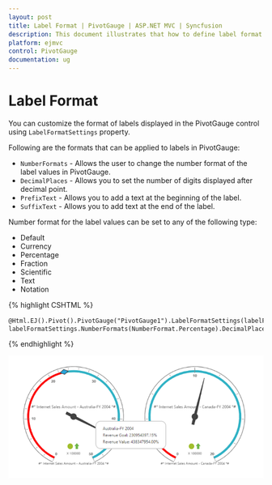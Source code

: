 ```yaml
---
layout: post
title: Label Format | PivotGauge | ASP.NET MVC | Syncfusion
description: This document illustrates that how to define label format feature and its functionalities in ASP.NET MVC PivotGauge control
platform: ejmvc
control: PivotGauge
documentation: ug
---
```


# Label Format

You can customize the format of labels displayed in the PivotGauge control using `LabelFormatSettings` property.

Following are the formats that can be applied to labels in PivotGauge:

* `NumberFormats` - Allows the user to change the number format of the label values in PivotGauge.
* `DecimalPlaces` - Allows you to set the number of digits displayed after decimal point.
* `PrefixText` - Allows you to add a text at the beginning of the label.
* `SuffixText` - Allows you to add text at the end of the label.

Number format for the label values can be set to any of the following type:

* Default	
* Currency
* Percentage
* Fraction
* Scientific
* Text
* Notation

{% highlight CSHTML %}

    @Html.EJ().Pivot().PivotGauge("PivotGauge1").LabelFormatSettings(labelFormatSettings=> labelFormatSettings.NumberFormats(NumberFormat.Percentage).DecimalPlaces(2).PrefixText("#*").SuffixText("*#"))

{% endhighlight %}

![Label format in ASP NET MVC pivot gauge control](Label-Format_images/labelformat.png) 
